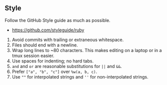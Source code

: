 ## Style

Follow the GitHub Style guide as much as possible.

* https://github.com/styleguide/ruby

1. Avoid commits with trailing or extraneous whitespace.
2. Files should end with a newline.
3. Wrap long lines to ~80 characters.  This makes editing on a laptop or in a
   tmux session easier.
4. Use spaces for indenting; no hard tabs.
5. `and` and `or` are reasonable substitutions for `||` and `&&`.
6. Prefer `["a", "b", "c"]` over `%w(a, b, c)`.
7. Use `""` for interpolated strings and `''` for non-interpolated strings.

